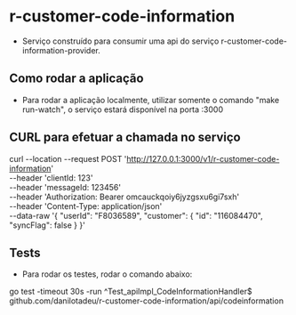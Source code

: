 # r-customer-code-information #

- Serviço construído para consumir uma api do serviço r-customer-code-information-provider.

## Como rodar a aplicação ##

- Para rodar a aplicação localmente, utilizar somente o comando "make run-watch", 
o serviço estará disponível na porta :3000

## CURL para efetuar a chamada no serviço ##

curl --location --request POST 'http://127.0.0.1:3000/v1/r-customer-code-information' \
--header 'clientId: 123' \
--header 'messageId: 123456' \
--header 'Authorization: Bearer omcauckqoiy6jyzgsxu6gi7sxh' \
--header 'Content-Type: application/json' \
--data-raw '{
    "userId": "F8036589",
    "customer": {
        "id": "116084470",
        "syncFlag": false
    }
}'

## Tests ##

- Para rodar os testes, rodar o comando abaixo:

go test -timeout 30s -run ^Test_apiImpl_CodeInformationHandler$ github.com/danilotadeu/r-customer-code-information/api/codeinformation
